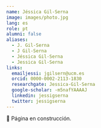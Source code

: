 ```yaml
---
name: Jéssica Gil-Serna
image: images/photo.jpg
lang: es
role: pt
alumni: false
aliases:
  - J. Gil-Serna
  - J Gil-Serna
  - Jéssica Gil-Serna
  - Jessica Gil-Serna
links:
  emailjessi: jgilsern@ucm.es
  orcid: 0000-0002-2113-1830
  researchgate: Jessica-Gil-Serna
  google-scholar: -m5nafYAAAAJ
  linkedin: jessigserna
  twitter: jessigserna
---
```


🚧 Página en construcción.
